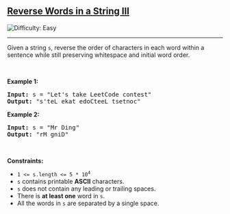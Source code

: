 <h2><a href="https://leetcode.com/problems/reverse-words-in-a-string-iii/description/">Reverse Words in a String III</a></h2> <img src='https://img.shields.io/badge/Difficulty-Easy-brightgreen' alt='Difficulty: Easy' /><hr>

<div class="elfjS" data-track-load="description_content"><p>Given a string <code>s</code>, reverse the order of characters in each word within a sentence while still preserving whitespace and initial word order.</p>

<p>&nbsp;</p>
<p><strong class="example">Example 1:</strong></p>

<pre><strong>Input:</strong> s = "Let's take LeetCode contest"
<strong>Output:</strong> "s'teL ekat edoCteeL tsetnoc"
</pre>

<p><strong class="example">Example 2:</strong></p>

<pre><strong>Input:</strong> s = "Mr Ding"
<strong>Output:</strong> "rM gniD"
</pre>

<p>&nbsp;</p>
<p><strong>Constraints:</strong></p>

<ul>
	<li><code>1 &lt;= s.length &lt;= 5 * 10<sup>4</sup></code></li>
	<li><code>s</code> contains printable <strong>ASCII</strong> characters.</li>
	<li><code>s</code> does not contain any leading or trailing spaces.</li>
	<li>There is <strong>at least one</strong> word in <code>s</code>.</li>
	<li>All the words in <code>s</code> are separated by a single space.</li>
</ul>
</div>
